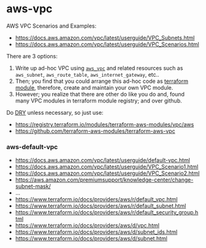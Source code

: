 # aws-vpc

AWS VPC Scenarios and Examples:
- https://docs.aws.amazon.com/vpc/latest/userguide/VPC_Subnets.html
- https://docs.aws.amazon.com/vpc/latest/userguide/VPC_Scenarios.html

There are 3 options:
1. Write up ad-hoc VPC using [`aws_vpc`](https://www.terraform.io/docs/providers/aws/r/vpc.html) and related resources such as `aws_subnet`, `aws_route_table`, `aws_internet_gateway`, etc..
2. Then; you find that you could arrange this ad-hoc code as [terraform module](https://www.terraform.io/docs/modules/index.html), therefore, create and maintain your own VPC module.
3. However; you realize that there are other do like you do and, found many VPC modules in terraform module registry; and over github.

Do [DRY](https://en.wikipedia.org/wiki/Don%27t_repeat_yourself) unless necessary, so just use:

- https://registry.terraform.io/modules/terraform-aws-modules/vpc/aws
- https://github.com/terraform-aws-modules/terraform-aws-vpc

### aws-default-vpc

- https://docs.aws.amazon.com/vpc/latest/userguide/default-vpc.html
- https://docs.aws.amazon.com/vpc/latest/userguide/VPC_Scenario1.html
- https://docs.aws.amazon.com/vpc/latest/userguide/VPC_Scenario2.html
- https://aws.amazon.com/premiumsupport/knowledge-center/change-subnet-mask/
- ...
- https://www.terraform.io/docs/providers/aws/r/default_vpc.html
- https://www.terraform.io/docs/providers/aws/r/default_subnet.html
- https://www.terraform.io/docs/providers/aws/r/default_security_group.html
- https://www.terraform.io/docs/providers/aws/d/vpc.html
- https://www.terraform.io/docs/providers/aws/d/subnet_ids.html
- https://www.terraform.io/docs/providers/aws/d/subnet.html
